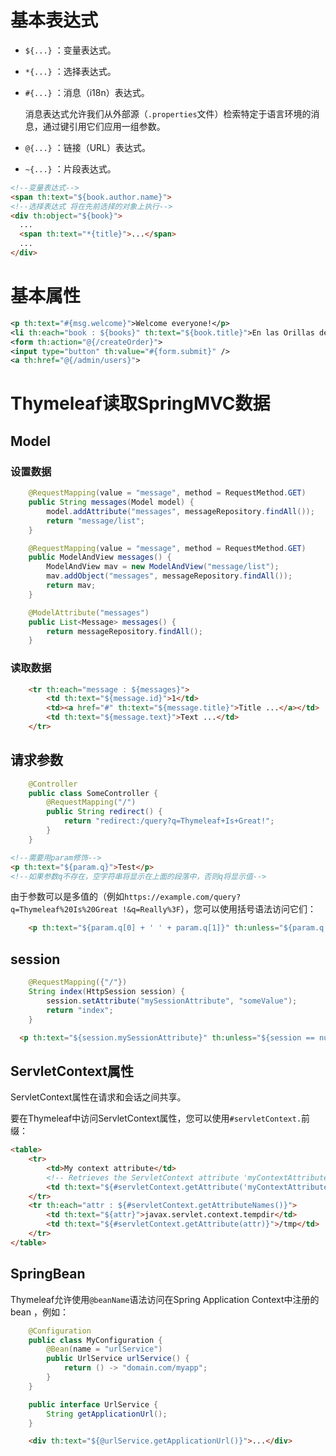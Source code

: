# 基本表达式

- `${...}` ：变量表达式。

- `*{...}` ：选择表达式。

- `#{...}` ：消息（i18n）表达式。

  消息表达式允许我们从外部源（`.properties`文件）检索特定于语言环境的消息，通过键引用它们应用一组参数。

- `@{...}` ：链接（URL）表达式。

- `~{...}` ：片段表达式。

```html
<!--变量表达式-->
<span th:text="${book.author.name}">
<!--选择表达式 将在先前选择的对象上执行-->
<div th:object="${book}">
  ...
  <span th:text="*{title}">...</span>
  ...
</div>
```

# 基本属性

```xml
<p th:text="#{msg.welcome}">Welcome everyone!</p>
<li th:each="book : ${books}" th:text="${book.title}">En las Orillas del Sar</li>
<form th:action="@{/createOrder}">
<input type="button" th:value="#{form.submit}" />
<a th:href="@{/admin/users}">
```

# Thymeleaf读取SpringMVC数据

## Model

### 设置数据

```java
    @RequestMapping(value = "message", method = RequestMethod.GET)
    public String messages(Model model) {
        model.addAttribute("messages", messageRepository.findAll());
        return "message/list";
    }
```

```java
    @RequestMapping(value = "message", method = RequestMethod.GET)
    public ModelAndView messages() {
        ModelAndView mav = new ModelAndView("message/list");
        mav.addObject("messages", messageRepository.findAll());
        return mav;
    }
```

```java
    @ModelAttribute("messages")
    public List<Message> messages() {
        return messageRepository.findAll();
    }
```

### 读取数据

```html
    <tr th:each="message : ${messages}">
        <td th:text="${message.id}">1</td>
        <td><a href="#" th:text="${message.title}">Title ...</a></td>
        <td th:text="${message.text}">Text ...</td>
    </tr>
```

## 请求参数

```java
    @Controller
    public class SomeController {
        @RequestMapping("/")
        public String redirect() {
            return "redirect:/query?q=Thymeleaf+Is+Great!";
        }
    }
```

```html
<!--需要用param修饰-->    
<p th:text="${param.q}">Test</p>
<!--如果参数q不存在，空字符串将显示在上面的段落中，否则q将显示值-->
```

由于参数可以是多值的（例如`https://example.com/query?q=Thymeleaf%20Is%20Great !&q=Really%3F`），您可以使用括号语法访问它们：

```html
    <p th:text="${param.q[0] + ' ' + param.q[1]}" th:unless="${param.q == null}">Test</p>
```

## session

```java
    @RequestMapping({"/"})
    String index(HttpSession session) {
        session.setAttribute("mySessionAttribute", "someValue");
        return "index";
    }
```

```html
  <p th:text="${session.mySessionAttribute}" th:unless="${session == null}">[...]</p>
```

## ServletContext属性

ServletContext属性在请求和会话之间共享。

要在Thymeleaf中访问ServletContext属性，您可以使用`#servletContext.`前缀：

```html
<table>
	<tr>
		<td>My context attribute</td>
        <!-- Retrieves the ServletContext attribute 'myContextAttribute' -->
        <td th:text="${#servletContext.getAttribute('myContextAttribute')}">42</td>
    </tr>
    <tr th:each="attr : ${#servletContext.getAttributeNames()}">
        <td th:text="${attr}">javax.servlet.context.tempdir</td>
        <td th:text="${#servletContext.getAttribute(attr)}">/tmp</td>
    </tr>
</table>
```

## SpringBean

Thymeleaf允许使用`@beanName`语法访问在Spring Application Context中注册的bean ，例如：

```java
    @Configuration
    public class MyConfiguration {
        @Bean(name = "urlService")
        public UrlService urlService() {
            return () -> "domain.com/myapp";
        }
    }

    public interface UrlService {
        String getApplicationUrl();
    }
```

```html
    <div th:text="${@urlService.getApplicationUrl()}">...</div> 
```

